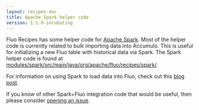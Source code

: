 ```yaml
---
layout: recipes-doc
title: Apache Spark helper code
version: 1.1.0-incubating
---
```

Fluo Recipes has some helper code for [Apache Spark][spark].  Most of the helper code is currently
related to bulk importing data into Accumulo.  This is useful for initializing a new Fluo table with
historical data via Spark.  The Spark helper code is found at
[modules/spark/src/main/java/org/apache/fluo/recipes/spark/][sdir].

For information on using Spark to load data into Fluo, check out this [blog post][blog].

If you know of other Spark+Fluo integration code that would be useful, then please consider [opening
an issue](https://github.com/apache/fluo-recipes/issues/new).

[spark]: https://spark.apache.org
[sdir]: https://github.com/apache/fluo-recipes/blob/1.1.0-incubating/modules/spark/src/main/java/org/apache/fluo/recipes/spark/
[blog]: https://fluo.apache.org/blog/2016/12/22/spark-load/

